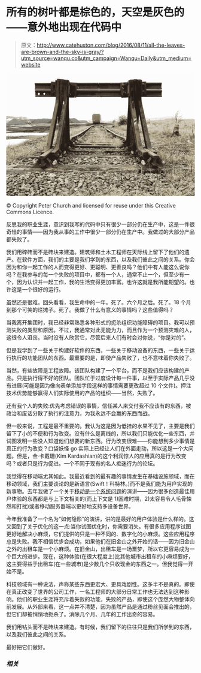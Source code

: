 # 所有的树叶都是棕色的，天空是灰色的——意外地出现在代码中

> 原文：<http://www.catehuston.com/blog/2016/08/11/all-the-leaves-are-brown-and-the-sky-is-gray/?utm_source=wanqu.co&utm_campaign=Wanqu+Daily&utm_medium=website>

[![© Copyright Peter Church and licensed for reuse under this Creative Commons Licence.](img/69a95920cbc521cdc1b89f192aad58d9.png)](http://www.geograph.org.uk/photo/2846787)

© Copyright Peter Church and licensed for reuse under this Creative Commons Licence.



反思我的职业生涯，意识到我写的代码中只有很少一部分仍在生产中，这是一件很奇怪的事情——因为我从事的工作中很少一部分仍在生产中。我做过的大部分产品都失败了。

我们用碎砖而不是砖块来建造。建筑师和土木工程师在天际线上留下了他们的遗产。在软件方面，我们的主要是我们学到的东西，以及我们彼此之间的关系。你会因为和你一起工作的人而变得更好、更聪明、更善良吗？他们中有人能这么说你吗？在我参与的每一个失败的项目中，都有一个人，通常不止一个，但至少有一个，因为认识并一起工作，我的生活变得更加丰富。也许这就是我所能期望的。也许这是一个很好的运行。

虽然还是很难。回头看看，我生命中的一年。死了。六个月之后。死了。18 个月到那个可笑的烂摊子。死了。我做了什么有意义的事情吗？这些值得吗？

当我离开集团时，我已经非常熟悉各种形式的扼杀组织功能障碍的项目。我可以预测失败的类型和原因。不过，我通常对此无能为力，而且作为一个预测灾难的人，这很令人沮丧。当时没有人欣赏它，尽管后来人们有时会对你说，“你是对的”。

但是我学到了一些关于构建好软件的东西，一些关于移动设备的东西，一些关于运行执行的功能团队的东西。最重要的是，即使产品失败了，也不意味着你失败了。

当然，有些故障是工程故障。该团队构建了一个平台，而不是我们应该构建的产品。只是执行得不好的团队。团队忙于过度设计每一件事，以至于实际产品几乎没有进展(可能是因为像向表单添加字段这样的事情需要更改超过 10 个文件)。押注技术优势能够赢得人们实际使用的产品的组织——当然，失败了。

还有我个人的失败:优先考虑错误的事情，信任某人来交付我不应该有的东西，被政治和废话分散了执行的注意力。为我永远不会赢的东西而战。

但一般来说，工程是最不重要的。我认为这是因为低挂的水果不见了，主要是我们留下了小的不便和行为改变。没有什么是离线的，所以我们只能优化一些东西，并试图发明一些没人知道他们想要的新东西。行为改变很难——你能想到多少事情是真正的行为改变？口袋妖怪 go 实际上已经让人们在外面走动，所以这是一个大问题。但是，金·卡戴珊(Kim Kardashian)的这个利润惊人的应用真的是行为改变吗？或者只是行为促进。一个不同于现有的名人痴迷行为的论坛。

我觉得在移动端尤其如此。我最近看到的最有趣的事情发生在基础设施领域，而在移动领域，我们主要谈论的是新语言(Swift！科特林。)而不是我们能为用户实现的新事物。去年我做了一个关于[移动是一个系统问题](http://www.cate.blog/2015/09/30/mobile-is-a-systems-problem/)的演讲——因为很多创造最佳用户体验的东西都是与上下文相关的(而上下文是 1)困难时期，2)太容易令人毛骨悚然和打扰)或者移动服务器端以更好地支持多设备世界。

今年我准备了一个名为“如何隐形”的演讲，讲的是最好的用户体验是什么样的。这又回到了关于优化的这一点:当你试图优化时，你需要消失。有很多应用程序试图更好地解决小麻烦，它们提供的只是一种不同的、数字化的小麻烦。这些应用程序总是失败。我不相信优步会成功，如果他们在旧金山之外开始的话——因为旧金山之外的出租车是一个小麻烦。在旧金山，出租车是一场噩梦，所以它更容易成为一个巨大的进步。现在，这种体验(在很大程度上)比其他城市出租车的小麻烦要好，这主要得益于出租车(在一些城市)是少数几个只收现金的东西之一。但我觉得一开始不是。

科技领域有一种说法，声称某些东西更宏大、更具戏剧性。这多半不是真的。即使在真正改变了世界的公司工作，一名工程师的大部分日常工作也无法达到这种影响。他们的职业生涯将充斥着失败的功能，失败的产品，即使这个庞然大物整体向前发展。从外部来看，这一点并不清楚，因为虽然产品是通过粉丝见面会推出的，但它们却被悄悄地扼杀了。消除几个月、几年的工作出奇的容易。

我们用钻头而不是砖块来建造。有时候，我们留下的往往只是我们所学到的东西，以及我们彼此之间的关系。

最好把它们做好。

### *相关*